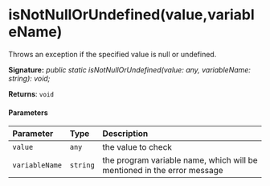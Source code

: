 # isNotNullOrUndefined(value,variableName)




Throws an exception if the specified value is null or undefined.

**Signature:** _public static isNotNullOrUndefined(value: any, variableName: string): void;_

**Returns**: `void`





#### Parameters


| Parameter	   | Type    | Description |
|:-------------|:---------------|:------------|
| `value`    | `any` | the value to check |
| `variableName`    | `string` | the program variable name, which will be mentioned in the error message |


